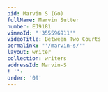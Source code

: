 ```yaml
---
pid: Marvin S (Go)
fullName: Marvin Sutter
number: EJ9181
vimeoId: "'355596911'"
videoTitle: Between Two Courts
permalink: "'/marvin-s/'"
layout: writer
collection: writers
addressId: Marvin-S
! '':
order: '09'
---
```

